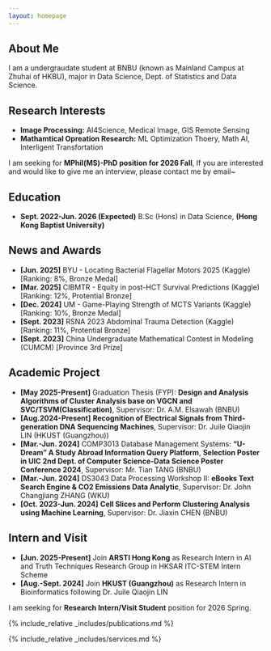 ```yaml
---
layout: homepage
---
```


## About Me

I am a undergraudate student at BNBU (known as Mainland Campus at Zhuhai of HKBU), major in Data Science, Dept. of Statistics and Data Science.
## Research Interests

- **Image Processing:** AI4Science, Medical Image, GIS Remote Sensing
- **Mathamtical Opreation Research:** ML Optimization Thoery, Math AI, Interligent Transfortation 

I am seeking for **MPhil(MS)-PhD position for 2026 Fall**,  If you are interested and would like to give me an interview, please contact me by email~


## Education
- **Sept. 2022-Jun. 2026 (Expected)** B.Sc (Hons) in Data Science, **(Hong Kong Baptist University)**


## News and Awards
- **[Jun. 2025]** BYU - Locating Bacterial Flagellar Motors 2025 (Kaggle)  [Ranking: 8%, Bronze Medal]
- **[Mar. 2025]** CIBMTR - Equity in post-HCT Survival Predictions (Kaggle)  [Ranking: 12%, Protential Bronze]
- **[Dec. 2024]** UM - Game-Playing Strength of MCTS Variants (Kaggle) [Ranking: 10%, Bronze Medal]
- **[Sept. 2023]** RSNA 2023 Abdominal Trauma Detection (Kaggle) [Ranking: 11%, Protential Bronze]
- **[Sept. 2023]** China Undergraduate Mathematical Contest in Modeling (CUMCM) [Province 3rd Prize]

## Academic Project
- **[May 2025-Present]** Graduation Thesis (FYP): **Design and Analysis Algorithms of Cluster Analysis base on VGCN and SVC/TSVM(Classification)**, Supervisor: Dr. A.M. Elsawah (BNBU)
- **[Aug.2024-Present]** **Recognition of Electrical Signals from Third-generation DNA Sequencing Machines**, Supervisor: Dr. Juile Qiaojin LIN (HKUST (Guangzhou))
- **[Mar.-Jun. 2024]** COMP3013 Database Management Systems: **“U-Dream” A Study Abroad Information Query Platform**, **Selection Poster in UIC 2nd Dept. of Computer Science-Data Science Poster Conference 2024**, Supervisor: Mr. Tian TANG (BNBU) 
- **[Mar.-Jun. 2024]** DS3043 Data Processing Workshop II: **eBooks Text Search Engine & CO2 Emissions Data Analytic**, Supervisor: Dr. John Changjiang ZHANG (WKU)
- **[Oct. 2023-Jun. 2024]** **Cell Slices and Perform Clustering Analysis using Machine Learning**, Supervisor: Dr. Jiaxin CHEN (BNBU)

## Intern and Visit
- **[Jun. 2025-Present]** Join **ARSTI Hong Kong** as Research Intern in AI and Truth Techniques Research Group in HKSAR ITC-STEM Intern Scheme
- **[Aug.-Sept. 2024]** Join **HKUST (Guangzhou)** as Research Intern in Bioinformatics following Dr. Juile Qiaojin LIN

I am seeking for **Research Intern/Visit Student** position for 2026 Spring.

{% include_relative _includes/publications.md %}

{% include_relative _includes/services.md %}

